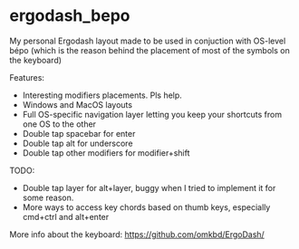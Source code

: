 # ergodash_bepo
My personal Ergodash layout made to be used in conjuction with OS-level bépo (which is the reason behind the placement of most of the symbols on the keyboard)

Features:
- Interesting modifiers placements. Pls help.
- Windows and MacOS layouts
- Full OS-specific navigation layer letting you keep your shortcuts from one OS to the other
- Double tap spacebar for enter
- Double tap alt for underscore
- Double tap other modifiers for modifier+shift

TODO:
- Double tap layer for alt+layer, buggy when I tried to implement it for some reason.
- More ways to access key chords based on thumb keys, especially cmd+ctrl and alt+enter

More info about the keyboard:
https://github.com/omkbd/ErgoDash/
